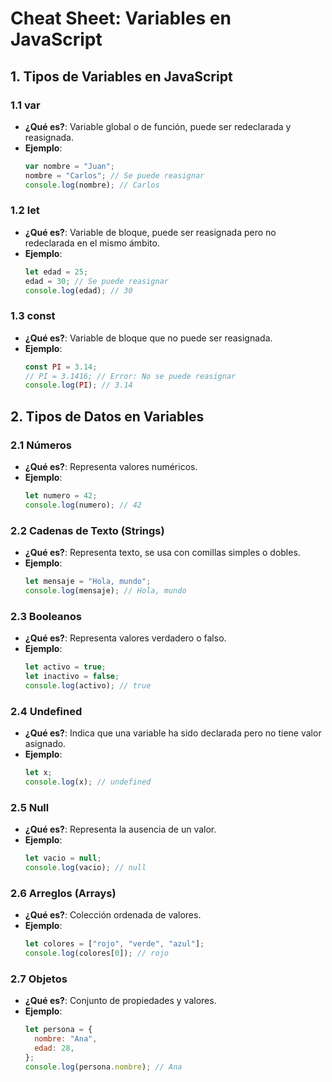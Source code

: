 # Cheat Sheet: Variables en JavaScript

## 1. Tipos de Variables en JavaScript

### 1.1 var

- **¿Qué es?**: Variable global o de función, puede ser redeclarada y reasignada.
- **Ejemplo**:
  ```js
  var nombre = "Juan";
  nombre = "Carlos"; // Se puede reasignar
  console.log(nombre); // Carlos
  ```

### 1.2 let

- **¿Qué es?**: Variable de bloque, puede ser reasignada pero no redeclarada en el mismo ámbito.
- **Ejemplo**:
  ```js
  let edad = 25;
  edad = 30; // Se puede reasignar
  console.log(edad); // 30
  ```

### 1.3 const

- **¿Qué es?**: Variable de bloque que no puede ser reasignada.
- **Ejemplo**:
  ```js
  const PI = 3.14;
  // PI = 3.1416; // Error: No se puede reasignar
  console.log(PI); // 3.14
  ```

## 2. Tipos de Datos en Variables

### 2.1 Números

- **¿Qué es?**: Representa valores numéricos.
- **Ejemplo**:
  ```js
  let numero = 42;
  console.log(numero); // 42
  ```

### 2.2 Cadenas de Texto (Strings)

- **¿Qué es?**: Representa texto, se usa con comillas simples o dobles.
- **Ejemplo**:
  ```js
  let mensaje = "Hola, mundo";
  console.log(mensaje); // Hola, mundo
  ```

### 2.3 Booleanos

- **¿Qué es?**: Representa valores verdadero o falso.
- **Ejemplo**:
  ```js
  let activo = true;
  let inactivo = false;
  console.log(activo); // true
  ```

### 2.4 Undefined

- **¿Qué es?**: Indica que una variable ha sido declarada pero no tiene valor asignado.
- **Ejemplo**:
  ```js
  let x;
  console.log(x); // undefined
  ```

### 2.5 Null

- **¿Qué es?**: Representa la ausencia de un valor.
- **Ejemplo**:
  ```js
  let vacio = null;
  console.log(vacio); // null
  ```

### 2.6 Arreglos (Arrays)

- **¿Qué es?**: Colección ordenada de valores.
- **Ejemplo**:
  ```js
  let colores = ["rojo", "verde", "azul"];
  console.log(colores[0]); // rojo
  ```

### 2.7 Objetos

- **¿Qué es?**: Conjunto de propiedades y valores.
- **Ejemplo**:
  ```js
  let persona = {
    nombre: "Ana",
    edad: 28,
  };
  console.log(persona.nombre); // Ana
  ```
